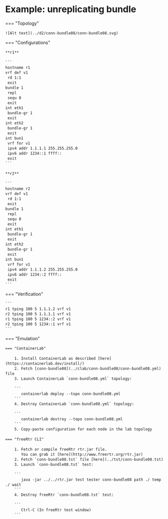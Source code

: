 # Example: unreplicating bundle

=== "Topology"

    ![Alt text](../d2/conn-bundle08/conn-bundle08.svg)

=== "Configurations"

    **r1**

    ```
    hostname r1
    vrf def v1
     rd 1:1
     exit
    bundle 1
     repl
     sequ 8
     exit
    int eth1
     bundle-gr 1
     exit
    int eth2
     bundle-gr 1
     exit
    int bun1
     vrf for v1
     ipv4 addr 1.1.1.1 255.255.255.0
     ipv6 addr 1234::1 ffff::
     exit
    ```

    **r2**

    ```
    hostname r2
    vrf def v1
     rd 1:1
     exit
    bundle 1
     repl
     sequ 8
     exit
    int eth1
     bundle-gr 1
     exit
    int eth2
     bundle-gr 1
     exit
    int bun1
     vrf for v1
     ipv4 addr 1.1.1.2 255.255.255.0
     ipv6 addr 1234::2 ffff::
     exit
    ```

=== "Verification"

    ```
    r1 tping 100 5 1.1.1.2 vrf v1
    r2 tping 100 5 1.1.1.1 vrf v1
    r1 tping 100 5 1234::2 vrf v1
    r2 tping 100 5 1234::1 vrf v1
    ```

=== "Emulation"

    === "ContainerLab"

        1. Install ContainerLab as described [here](https://containerlab.dev/install/)  
        2. Fetch [conn-bundle08](../clab/conn-bundle08/conn-bundle08.yml) file  
        3. Launch ContainerLab `conn-bundle08.yml` topology:  

        ```
           containerlab deploy --topo conn-bundle08.yml  
        ```
        4. Destroy ContainerLab `conn-bundle08.yml` topology:  

        ```
           containerlab destroy --topo conn-bundle08.yml  
        ```
        5. Copy-paste configuration for each node in the lab topology

    === "freeRtr CLI"

        1. Fetch or compile freeRtr rtr.jar file.  
           You can grab it [here](http://www.freertr.org/rtr.jar)  
        2. Fetch `conn-bundle08.tst` file [here](../tst/conn-bundle08.tst)  
        3. Launch `conn-bundle08.tst` test:  

        ```
           java -jar ../../rtr.jar test tester conn-bundle08 path ./ temp ./ wait
        ```
        4. Destroy freeRtr `conn-bundle08.tst` test:  

        ```
           Ctrl-C (In freeRtr test window)
        ```

